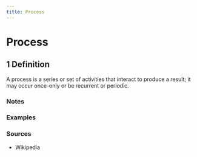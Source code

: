 ```yaml
---
title: Process
---
```


# Process

## 1 Definition

A process is a series or set of activities that interact to produce a result; it may occur once-only or be recurrent or periodic.
### Notes 

### Examples 

### Sources
- Wikipedia 
